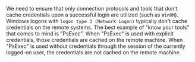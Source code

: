 We need to ensure that only connection protocols and tools that don't cache credentials upon a successful login are utilized (such as `WinRM`). Windows logons with `logon type 3 (Network Logon)` typically don't cache credentials on the remote systems. The best example of "know your tools" that comes to mind is "PsExec". When "PsExec" is used with explicit credentials, those credentials are cached on the remote machine. When "PsExec" is used without credentials through the session of the currently logged-on user, the credentials are not cached on the remote machine.

